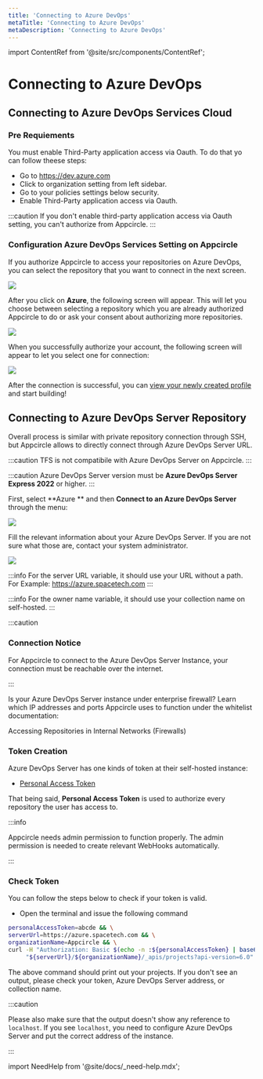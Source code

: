 ```yaml
---
title: 'Connecting to Azure DevOps'
metaTitle: 'Connecting to Azure DevOps'
metaDescription: 'Connecting to Azure DevOps'
---
```


import ContentRef from '@site/src/components/ContentRef';

# Connecting to Azure DevOps

## Connecting to Azure DevOps Services Cloud

### Pre Requiements

You must enable Third-Party application access via Oauth. To do that yo can follow theese steps:

- Go to https://dev.azure.com
- Click to organization setting from left sidebar.
- Go to your policies settings below security.
- Enable Third-Party application access via Oauth.

:::caution
If you don't enable third-party application access via Oauth setting, you can't authorize from Appcircle.
:::

### Configuration Azure DevOps Services Setting on Appcircle

If you authorize Appcircle to access your repositories on Azure DevOps, you can select the repository that you want to connect in the next screen.

![](<https://cdn.appcircle.io/docs/assets/azure-connection-1.png>)

After you click on **Azure**, the following screen will appear. This will let you choose between selecting a repository which you are already authorized Appcircle to do or ask your consent about authorizing more repositories.

![](<https://cdn.appcircle.io/docs/assets/azure-connection-3.png>)

When you successfully authorize your account, the following screen will appear to let you select one for connection:

![](<https://cdn.appcircle.io/docs/assets/azure-connection-6.png>)

After the connection is successful, you can [view your newly created profile](./README.md#view-the-newly-created-build-profile) and start building!

## Connecting to Azure DevOps Server Repository

Overall process is similar with private repository connection through SSH, but Appcircle allows to directly connect through Azure DevOps Server URL.

:::caution
TFS is not compatibile with Azure DevOps Server on Appcircle.
:::

:::caution
Azure DevOps Server version must be **Azure DevOps Server Express 2022** or higher.
:::

First, select **Azure ** and then **Connect to an Azure DevOps Server** through the menu:

![](<https://cdn.appcircle.io/docs/assets/azure-connection-2.png>)

Fill the relevant information about your Azure DevOps Server. If you are not sure what those are, contact your system administrator.

![](<https://cdn.appcircle.io/docs/assets/azure-connection-5.png>)

:::info
For the server URL variable, it should use your URL without a path.
For Example: https://azure.spacetech.com
:::

:::info
For the owner name variable, it should use your collection name on self-hosted.
:::


:::caution

### Connection Notice

For Appcircle to connect to the Azure DevOps Server Instance, your connection must be reachable over the internet.

:::

Is your Azure DevOps Server instance under enterprise firewall? Learn which IP addresses and ports Appcircle uses to function under the whitelist documentation:

<ContentRef url="/infrastructure/accessing-repositories-in-internal-networks-firewalls">
  Accessing Repositories in Internal Networks (Firewalls)
</ContentRef>

### Token Creation

Azure DevOps Server has one kinds of token at their self-hosted instance:

- [Personal Access Token](https://learn.microsoft.com/en-us/azure/devops/organizations/accounts/use-personal-access-tokens-to-authenticate?view=azure-devops&tabs=Windows)

 That being said, **Personal Access Token** is used to authorize every repository the user has access to.

:::info

Appcircle needs admin permission to function properly. The admin permission is needed to create relevant WebHooks automatically.

:::

### Check Token

You can follow the steps below to check if your token is valid. 

- Open the terminal and issue the following command

```bash
personalAccessToken=abcde && \
serverUrl=https://azure.spacetech.com && \
organizationName=Appcircle && \
curl -H "Authorization: Basic $(echo -n :${personalAccessToken} | base64)" \
     "${serverUrl}/${organizationName}/_apis/projects?api-version=6.0" | jq
```

The above command should print out your projects. If you don't see an output, please check your token, Azure DevOps Server address, or collection name.

:::caution

Please also make sure that the output doesn't show any reference to `localhost`. If you see `localhost`,  you need to configure Azure DevOps Server and put the correct address of the instance.

:::

import NeedHelp from '@site/docs/\_need-help.mdx';

<NeedHelp />
